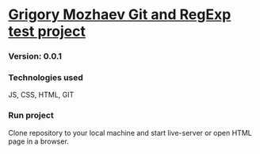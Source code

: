 # [Grigory Mozhaev Git and RegExp test project](https://grmozhaev.github.io)

### Version: 0.0.1

### Technologies used

JS, CSS, HTML, GIT

### Run project

Clone repository to your local machine and start live-server or open HTML page in a browser.
